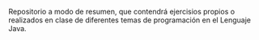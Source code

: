 Repositorio a modo de resumen, que contendrá ejercisios propios o realizados en clase de diferentes temas de programación en el Lenguaje Java.